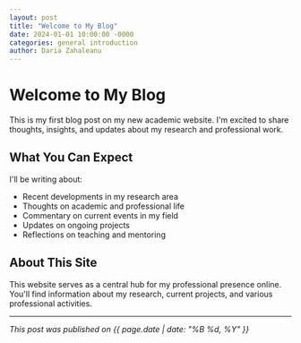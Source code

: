 ```yaml
---
layout: post
title: "Welcome to My Blog"
date: 2024-01-01 10:00:00 -0000
categories: general introduction
author: Daria Zahaleanu
---
```


# Welcome to My Blog

This is my first blog post on my new academic website. I'm excited to share thoughts, insights, and updates about my research and professional work.

## What You Can Expect

I'll be writing about:

- Recent developments in my research area
- Thoughts on academic and professional life
- Commentary on current events in my field
- Updates on ongoing projects
- Reflections on teaching and mentoring

## About This Site

This website serves as a central hub for my professional presence online. You'll find information about my research, current projects, and various professional activities.



---

*This post was published on {{ page.date | date: "%B %d, %Y" }}*

